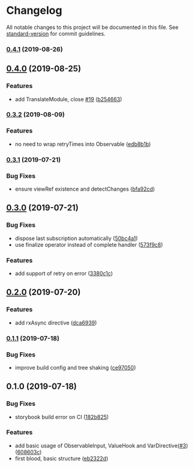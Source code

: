 # Changelog

All notable changes to this project will be documented in this file. See [standard-version](https://github.com/conventional-changelog/standard-version) for commit guidelines.

### [0.4.1](https://github.com/rx-ts/ngrx/compare/v0.4.0...v0.4.1) (2019-08-26)

## [0.4.0](https://github.com/rx-ts/ngrx/compare/v0.3.2...v0.4.0) (2019-08-25)


### Features

* add TranslateModule, close [#19](https://github.com/rx-ts/ngrx/issues/19) ([b254663](https://github.com/rx-ts/ngrx/commit/b254663))

### [0.3.2](https://github.com/rx-ts/ngrx/compare/v0.3.0...v0.3.2) (2019-08-09)

### Features

- no need to wrap retryTimes into Observable ([edb8b1b](https://github.com/rx-ts/ngrx/commit/edb8b1b))

### [0.3.1](https://github.com/rx-ts/ngrx/compare/v0.3.0...v0.3.1) (2019-07-21)

### Bug Fixes

- ensure viewRef existence and detectChanges ([bfa92cd](https://github.com/rx-ts/ngrx/commit/bfa92cd))

## [0.3.0](https://github.com/rx-ts/ngrx/compare/v0.2.0...v0.3.0) (2019-07-21)

### Bug Fixes

- dispose last subscription automatically ([50bc4a1](https://github.com/rx-ts/ngrx/commit/50bc4a1))
- use finalize operator instead of complete handler ([573f9c8](https://github.com/rx-ts/ngrx/commit/573f9c8))

### Features

- add support of retry on error ([3380c1c](https://github.com/rx-ts/ngrx/commit/3380c1c))

## [0.2.0](https://github.com/rx-ts/ngrx/compare/v0.1.1...v0.2.0) (2019-07-20)

### Features

- add rxAsync directive ([dca6939](https://github.com/rx-ts/ngrx/commit/dca6939))

### [0.1.1](https://github.com/rx-ts/ngrx/compare/v0.1.0...v0.1.1) (2019-07-18)

### Bug Fixes

- improve build config and tree shaking ([ce97050](https://github.com/rx-ts/ngrx/commit/ce97050))

## 0.1.0 (2019-07-18)

### Bug Fixes

- storybook build error on CI ([182b825](https://github.com/rx-ts/ngrx/commit/182b825))

### Features

- add basic usage of ObservableInput, ValueHook and VarDirective([#3](https://github.com/rx-ts/ngrx/issues/3)) ([608603c](https://github.com/rx-ts/ngrx/commit/608603c))
- first blood, basic structure ([eb2322d](https://github.com/rx-ts/ngrx/commit/eb2322d))
